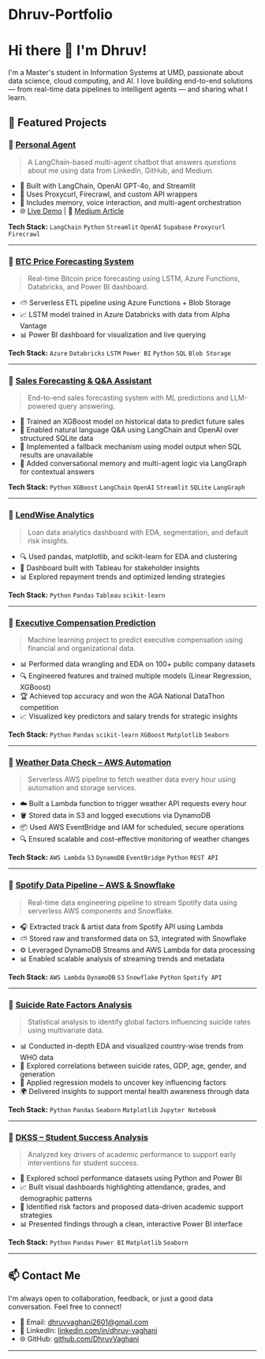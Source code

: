 # Dhruv-Portfolio
# Hi there 👋 I'm Dhruv!

I'm a Master's student in Information Systems at UMD, passionate about data science, cloud computing, and AI. I love building end-to-end solutions — from real-time data pipelines to intelligent agents — and sharing what I learn.

## 📌 Featured Projects

### 🔹 [Personal Agent](https://github.com/your-username/personal-agent)
> A LangChain-based multi-agent chatbot that answers questions about me using data from LinkedIn, GitHub, and Medium.

- 🧠 Built with LangChain, OpenAI GPT-4o, and Streamlit
- 🔗 Uses Proxycurl, Firecrawl, and custom API wrappers
- 💾 Includes memory, voice interaction, and multi-agent orchestration
- 🌐 [Live Demo](https://your-app-link.com) | 📄 [Medium Article](https://medium.com/your-post)

**Tech Stack:** `LangChain` `Python` `Streamlit` `OpenAI` `Supabase` `Proxycurl` `Firecrawl`

---

### 🔹 [BTC Price Forecasting System](https://github.com/your-username/btc-forecasting)
> Real-time Bitcoin price forecasting using LSTM, Azure Functions, Databricks, and Power BI dashboard.

- ⛅ Serverless ETL pipeline using Azure Functions + Blob Storage
- 📈 LSTM model trained in Azure Databricks with data from Alpha Vantage
- 📊 Power BI dashboard for visualization and live querying

**Tech Stack:** `Azure` `Databricks` `LSTM` `Power BI` `Python` `SQL` `Blob Storage`

---

### 🔹 [Sales Forecasting & Q&A Assistant](https://github.com/DhruvVaghani/sales-forecasting-app)  
> End-to-end sales forecasting system with ML predictions and LLM-powered query answering.

- 🔮 Trained an XGBoost model on historical data to predict future sales  
- 💬 Enabled natural language Q&A using LangChain and OpenAI over structured SQLite data  
- 🔁 Implemented a fallback mechanism using model output when SQL results are unavailable  
- 🧠 Added conversational memory and multi-agent logic via LangGraph for contextual answers  

**Tech Stack:** `Python` `XGBoost` `LangChain` `OpenAI` `Streamlit` `SQLite` `LangGraph`

---

### 🔹 [LendWise Analytics](https://github.com/your-username/lendwise-analytics)
> Loan data analytics dashboard with EDA, segmentation, and default risk insights.

- 🔍 Used pandas, matplotlib, and scikit-learn for EDA and clustering
- 🧾 Dashboard built with Tableau for stakeholder insights
- 📊 Explored repayment trends and optimized lending strategies

**Tech Stack:** `Python` `Pandas` `Tableau` `scikit-learn`

---

### 🔹 [Executive Compensation Prediction](https://github.com/DhruvVaghani/Executive-CompensationPrediction)  
> Machine learning project to predict executive compensation using financial and organizational data.

- 📊 Performed data wrangling and EDA on 100+ public company datasets  
- 🔍 Engineered features and trained multiple models (Linear Regression, XGBoost)  
- 🏆 Achieved top accuracy and won the AGA National DataThon competition  
- 📈 Visualized key predictors and salary trends for strategic insights  

**Tech Stack:** `Python` `Pandas` `scikit-learn` `XGBoost` `Matplotlib` `Seaborn`

---
### 🔹 [Weather Data Check – AWS Automation](https://github.com/DhruvVaghani/AWS-Check_Weather_every_hour)  
> Serverless AWS pipeline to fetch weather data every hour using automation and storage services.

- ☁️ Built a Lambda function to trigger weather API requests every hour  
- 🪣 Stored data in S3 and logged executions via DynamoDB  
- 📦 Used AWS EventBridge and IAM for scheduled, secure operations  
- 🔍 Ensured scalable and cost-effective monitoring of weather changes  

**Tech Stack:** `AWS Lambda` `S3` `DynamoDB` `EventBridge` `Python` `REST API`

---

### 🔹 [Spotify Data Pipeline – AWS & Snowflake](https://github.com/DhruvVaghani/AWS-Spotify-data-pipeline)  
> Real-time data engineering pipeline to stream Spotify data using serverless AWS components and Snowflake.

- 🎧 Extracted track & artist data from Spotify API using Lambda  
- ⛅ Stored raw and transformed data on S3, integrated with Snowflake  
- ⚙️ Leveraged DynamoDB Streams and AWS Lambda for data processing  
- 📊 Enabled scalable analysis of streaming trends and metadata

**Tech Stack:** `AWS Lambda` `DynamoDB` `S3` `Snowflake` `Python` `Spotify API`

----

### 🔹 [Suicide Rate Factors Analysis](https://github.com/DhruvVaghani/Suicide-Rate-Factors-Analysis)  
> Statistical analysis to identify global factors influencing suicide rates using multivariate data.

- 📊 Conducted in-depth EDA and visualized country-wise trends from WHO data  
- 📌 Explored correlations between suicide rates, GDP, age, gender, and generation  
- 🧠 Applied regression models to uncover key influencing factors  
- 🌍 Delivered insights to support mental health awareness through data  

**Tech Stack:** `Python` `Pandas` `Seaborn` `Matplotlib` `Jupyter Notebook`

---

### 🔹 [DKSS – Student Success Analysis](https://github.com/DhruvVaghani/DKSS)  
> Analyzed key drivers of academic performance to support early interventions for student success.

- 🏫 Explored school performance datasets using Python and Power BI  
- 📈 Built visual dashboards highlighting attendance, grades, and demographic patterns  
- 🧠 Identified risk factors and proposed data-driven academic support strategies  
- 📊 Presented findings through a clean, interactive Power BI interface  

**Tech Stack:** `Python` `Pandas` `Power BI` `Matplotlib` `Seaborn`


---

## 📫 Contact Me

I'm always open to collaboration, feedback, or just a good data conversation. Feel free to connect!

- 📧 Email: dhruvvaghani2601@gmail.com  
- 🔗 LinkedIn: [linkedin.com/in/dhruv-vaghani](https://www.linkedin.com/in/dhruv-vaghani/)  
- 🌐 GitHub: [github.com/DhruvVaghani](https://github.com/DhruvVaghani)

---
